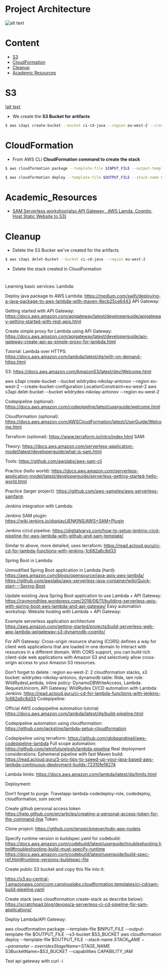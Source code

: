 # Project Architecture

![alt text](https://scratchpad.blog/images/a-serverless-ci-cd-pipeline-for-sam-applications/sam-ci-cd-pipeline.png)

#

# Content
* [S3](#s3)
* [CloudFormation](#cloudformation)
* [Cleanup](#cleanup)
* [Academic Resources](#academic_resources)

# S3

[!alt text](https://i0.wp.com/codeandcoffee.us/wp-content/uploads/2018/07/s3.png?fit=387%2C375)

* We create the **S3 Bucket for artifacts**

```bash
$ aws s3api create-bucket --bucket ci-cd-java --region eu-west-2 --create-bucket-configuration LocationConstraint=eu-west-2
```

# CloudFormation

* From AWS CLI **CloudFormation command to create the stack**

```bash
$ aws cloudformation package --template-file $INPUT_FILE --output-template-file $OUTPUT_FILE --s3-bucket $S3_BUCKET

$ aws cloudformation deploy --template-file $OUTPUT_FILE --stack-name $STACK_NAME --parameter-overrides StageName=$STAGE_NAME S3BucketName=$S3_BUCKET --capabilities CAPABILITY_IAM
```


# Academic_Resources

* [SAM Serverless workshop(also API Gateway,, AWS Lamda, Cognito, Host Static Website to S3)](https://aws.amazon.com/getting-started/projects/build-serverless-web-app-lambda-apigateway-s3-dynamodb-cognito/)


# Cleanup

* Delete the S3 Bucker we've created for the artifacts
```bash
$ aws s3api delet-bucket --bucket ci-cd-java --region eu-west-2
```
* Delete the stack created in CloudFormation
#

Learning basic services:
Lambda:

Deploy java package to AWS Lambda:
https://medium.com/swlh/deploying-a-java-package-to-aws-lambda-with-maven-8ecb25ce6443
API Gateway:


Getting started with API Gateway: 
https://docs.aws.amazon.com/apigateway/latest/developerguide/apigateway-getting-started-with-rest-apis.html

Create simple proxy for Lambda using API Gateway:
https://docs.aws.amazon.com/apigateway/latest/developerguide/api-gateway-create-api-as-simple-proxy-for-lambda.html

Tutorial: Lambda over HTTPS:
https://docs.aws.amazon.com/lambda/latest/dg/with-on-demand-https.html

S3:
https://docs.aws.amazon.com/AmazonS3/latest/dev/Welcome.html

aws s3api create-bucket --bucket wildrydes-nikolay-antonov --region eu-west-2 --create-bucket-configuration LocationConstraint=eu-west-2
aws s3api delet-bucket --bucket wildrydes-nikolay-antonov --region eu-west-2 


Codepipeline (optional):
https://docs.aws.amazon.com/codepipeline/latest/userguide/welcome.html

Cloudformation (optional):
https://docs.aws.amazon.com/AWSCloudFormation/latest/UserGuide/Welcome.html

Terraform (optional):
https://www.terraform.io/intro/index.html
SAM:


Theory: https://docs.aws.amazon.com/serverless-application-model/latest/developerguide/what-is-sam.html

Tools:
https://github.com/awslabs/aws-sam-cli


Practice (hello world):
https://docs.aws.amazon.com/serverless-application-model/latest/developerguide/serverless-getting-started-hello-world.html

Practice (larger project): 
https://github.com/aws-samples/aws-serverless-samfarm

Jenkins integration with Lambda:



Jenkins SAM plugin:
https://wiki.jenkins.io/display/JENKINS/AWS+SAM+Plugin

Jenkins ci/cd pipeline:
https://digitalvarys.com/how-to-setup-jenkins-cicd-pipeline-for-aws-lambda-with-github-and-sam-template/

Similar to above, more detailed, uses terraform:
https://read.acloud.guru/ci-cd-for-lambda-functions-with-jenkins-1c682a6c8d33

Spring Boot in Lambda:

Unmodified Spring Boot application in Lambda (hard):
https://aws.amazon.com/blogs/opensource/java-apis-aws-lambda/
https://github.com/awslabs/aws-serverless-java-container/wiki/Quick-start---Spring-Boot

Update existing Java Spring Boot application to use Lambda + API Gateway:
https://raymondhlee.wordpress.com/2018/06/11/building-serverless-apis-with-spring-boot-aws-lambda-and-api-gateway/
Easy automation workshop: Website hosting with Lambda + API Gateway:

Example serverless application architecture
https://aws.amazon.com/getting-started/projects/build-serverless-web-app-lambda-apigateway-s3-dynamodb-cognito/

For API Gateway:
Cross-origin resource sharing (CORS) defines a way for client web applications that are loaded in one domain to interact with resources in a different domain. With CORS support, you can build rich client-side web applications with Amazon S3 and selectively allow cross-origin access to your Amazon S3 resources.

Don’t forget to delete : region eu-west-2: 2 cloudformation stacks, s3 bucket: wildrydes-nikolay-antonov, dynamodb table: Ride, iam role: WildRydesLambda, inline policy: DynamoDBWriteAccess, Lambda: RequestUnicorn, API Gateway: WildRydes
CI/CD automation with Lambda:
Jenkins:
https://read.acloud.guru/ci-cd-for-lambda-functions-with-jenkins-1c682a6c8d33
Codepipeline:

Official AWS codepipeline automation tutorial:
https://docs.aws.amazon.com/lambda/latest/dg/build-pipeline.html

Codepipeline automation using cloudformation:
https://github.com/jackstine/lambda-setup-cloudformation

Codepipeline using terraform:
https://github.com/globeandmail/aws-codepipeline-lambda
Full scope automation:
https://github.com/retrofuturejosh/lambda-pipeline
Real deployment considerations:
Ephemeral pipeline with fast Maven build:
https://read.acloud.guru/3-pro-tips-to-speed-up-your-java-based-aws-lambda-continuous-deployment-builds-72310fe18274

Lambda limits:
https://docs.aws.amazon.com/lambda/latest/dg/limits.html

Deployment:

Don’t forget to purge: Travelapp-lambda-codedeploy-role, codedeploy, cloudformation, ssm secret

Create github personal access token
https://help.github.com/en/articles/creating-a-personal-access-token-for-the-command-line
Token: <token string>

Clone project: https://github.com/jenseickmeyer/todo-app-nodejs

Specify runtime version in buildspec.yaml for codebuild:
https://docs.aws.amazon.com/codebuild/latest/userguide/troubleshooting.html#troubleshooting-build-must-specify-runtime
https://docs.aws.amazon.com/codebuild/latest/userguide/build-spec-ref.html#runtime-versions-buildspec-file

Create public S3 bucket and copy this file into it:

https://s3.eu-central-1.amazonaws.com/com.carpinuslabs.cloudformation.templates/ci-cd/sam-build-pipeline.yaml

Create stack (aws cloudformation create-stack as describe below):
https://scratchpad.blog/devops/a-serverless-ci-cd-pipeline-for-sam-applications/

Deploy Lambda/API Gateway:

aws cloudformation package --template-file $INPUT_FILE --output-template-file $OUTPUT_FILE --s3-bucket $S3_BUCKET
aws cloudformation deploy --template-file $OUTPUT_FILE --stack-name $STACK_NAME --parameter-overrides StageName=$STAGE_NAME S3BucketName=$S3_BUCKET --capabilities CAPABILITY_IAM

Test api gateway with curl -i <api gateway>





